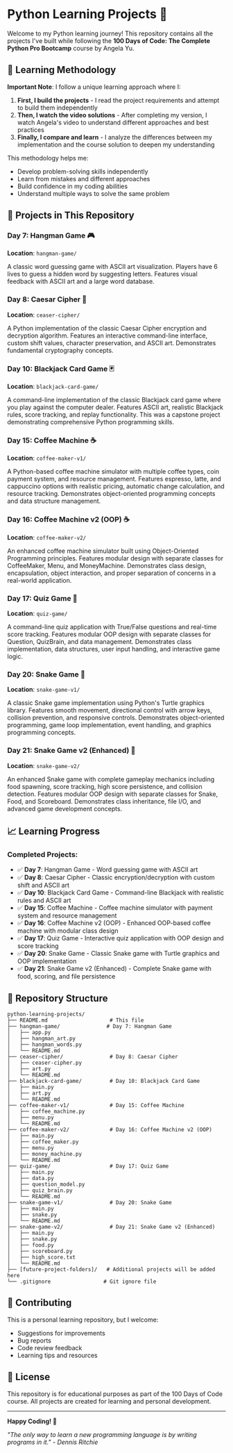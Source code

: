 # Python Learning Projects 🐍

Welcome to my Python learning journey! This repository contains all the projects I've built while following the **100 Days of Code: The Complete Python Pro Bootcamp** course by Angela Yu.

## 🎯 Learning Methodology

**Important Note**: I follow a unique learning approach where I:

1. **First, I build the projects** - I read the project requirements and attempt to build them independently
2. **Then, I watch the video solutions** - After completing my version, I watch Angela's video to understand different approaches and best practices
3. **Finally, I compare and learn** - I analyze the differences between my implementation and the course solution to deepen my understanding

This methodology helps me:

- Develop problem-solving skills independently
- Learn from mistakes and different approaches
- Build confidence in my coding abilities
- Understand multiple ways to solve the same problem

## 🚀 Projects in This Repository

### Day 7: Hangman Game 🎮

**Location**: `hangman-game/`

A classic word guessing game with ASCII art visualization. Players have 6 lives to guess a hidden word by suggesting letters. Features visual feedback with ASCII art and a large word database.

### Day 8: Caesar Cipher 🔐

**Location**: `ceaser-cipher/`

A Python implementation of the classic Caesar Cipher encryption and decryption algorithm. Features an interactive command-line interface, custom shift values, character preservation, and ASCII art. Demonstrates fundamental cryptography concepts.

### Day 10: Blackjack Card Game 🃏

**Location**: `blackjack-card-game/`

A command-line implementation of the classic Blackjack card game where you play against the computer dealer. Features ASCII art, realistic Blackjack rules, score tracking, and replay functionality. This was a capstone project demonstrating comprehensive Python programming skills.

### Day 15: Coffee Machine ☕

**Location**: `coffee-maker-v1/`

A Python-based coffee machine simulator with multiple coffee types, coin payment system, and resource management. Features espresso, latte, and cappuccino options with realistic pricing, automatic change calculation, and resource tracking. Demonstrates object-oriented programming concepts and data structure management.

### Day 16: Coffee Machine v2 (OOP) ☕

**Location**: `coffee-maker-v2/`

An enhanced coffee machine simulator built using Object-Oriented Programming principles. Features modular design with separate classes for CoffeeMaker, Menu, and MoneyMachine. Demonstrates class design, encapsulation, object interaction, and proper separation of concerns in a real-world application.

### Day 17: Quiz Game 🧠

**Location**: `quiz-game/`

A command-line quiz application with True/False questions and real-time score tracking. Features modular OOP design with separate classes for Question, QuizBrain, and data management. Demonstrates class implementation, data structures, user input handling, and interactive game logic.

### Day 20: Snake Game 🐍

**Location**: `snake-game-v1/`

A classic Snake game implementation using Python's Turtle graphics library. Features smooth movement, directional control with arrow keys, collision prevention, and responsive controls. Demonstrates object-oriented programming, game loop implementation, event handling, and graphics programming concepts.

### Day 21: Snake Game v2 (Enhanced) 🐍

**Location**: `snake-game-v2/`

An enhanced Snake game with complete gameplay mechanics including food spawning, score tracking, high score persistence, and collision detection. Features modular OOP design with separate classes for Snake, Food, and Scoreboard. Demonstrates class inheritance, file I/O, and advanced game development concepts.

## 📈 Learning Progress

### Completed Projects:

- ✅ **Day 7**: Hangman Game - Word guessing game with ASCII art
- ✅ **Day 8**: Caesar Cipher - Classic encryption/decryption with custom shift and ASCII art
- ✅ **Day 10**: Blackjack Card Game - Command-line Blackjack with realistic rules and ASCII art
- ✅ **Day 15**: Coffee Machine - Coffee machine simulator with payment system and resource management
- ✅ **Day 16**: Coffee Machine v2 (OOP) - Enhanced OOP-based coffee machine with modular class design
- ✅ **Day 17**: Quiz Game - Interactive quiz application with OOP design and score tracking
- ✅ **Day 20**: Snake Game - Classic Snake game with Turtle graphics and OOP implementation
- ✅ **Day 21**: Snake Game v2 (Enhanced) - Complete Snake game with food, scoring, and file persistence

## 📁 Repository Structure

```
python-learning-projects/
├── README.md                    # This file
├── hangman-game/               # Day 7: Hangman Game
│   ├── app.py
│   ├── hangman_art.py
│   ├── hangman_words.py
│   └── README.md
├── ceaser-cipher/               # Day 8: Caesar Cipher
│   ├── ceaser-cipher.py
│   ├── art.py
│   └── README.md
├── blackjack-card-game/         # Day 10: Blackjack Card Game
│   ├── main.py
│   ├── art.py
│   └── README.md
├── coffee-maker-v1/             # Day 15: Coffee Machine
│   ├── coffee_machine.py
│   ├── menu.py
│   └── README.md
├── coffee-maker-v2/             # Day 16: Coffee Machine v2 (OOP)
│   ├── main.py
│   ├── coffee_maker.py
│   ├── menu.py
│   ├── money_machine.py
│   └── README.md
├── quiz-game/                   # Day 17: Quiz Game
│   ├── main.py
│   ├── data.py
│   ├── question_model.py
│   ├── quiz_brain.py
│   └── README.md
├── snake-game-v1/               # Day 20: Snake Game
│   ├── main.py
│   ├── snake.py
│   └── README.md
├── snake-game-v2/               # Day 21: Snake Game v2 (Enhanced)
│   ├── main.py
│   ├── snake.py
│   ├── food.py
│   ├── scoreboard.py
│   ├── high_score.txt
│   └── README.md
├── [future-project-folders]/   # Additional projects will be added here
└── .gitignore                 # Git ignore file
```

## 🤝 Contributing

This is a personal learning repository, but I welcome:

- Suggestions for improvements
- Bug reports
- Code review feedback
- Learning tips and resources

## 📝 License

This repository is for educational purposes as part of the 100 Days of Code course. All projects are created for learning and personal development.

---

**Happy Coding! 🚀**

_"The only way to learn a new programming language is by writing programs in it." - Dennis Ritchie_
